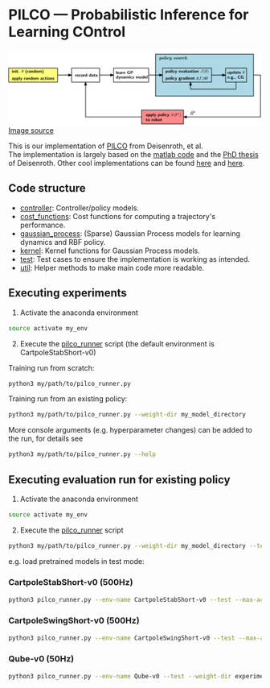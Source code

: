 # PILCO — Probabilistic Inference for Learning COntrol

![PILCO_overview](../resources/pilco/media/general/pilco_schema.png)
[Image source](https://pdfs.semanticscholar.org/c3ae/a964f75b04e2ee04082cbf94d034f3af1b4b.pdf)

This is our implementation of [PILCO](http://mlg.eng.cam.ac.uk/pilco/) from Deisenroth, et al.  
The implementation is largely based on the [matlab code](https://github.com/ICL-SML/pilco-matlab) and the [PhD thesis](https://www.google.de/url?sa=t&rct=j&q=&esrc=s&source=web&cd=1&cad=rja&uact=8&ved=2ahUKEwiR4sHA6ejgAhVSzaQKHaPRAt4QFjAAegQIChAB&url=https%3A%2F%2Fwww.ksp.kit.edu%2Fdownload%2F1000019799&usg=AOvVaw1zhWQ8A31UbT_oR7E2kP07) of Deisenroth. 
Other cool implementations can be found [here](https://github.com/nrontsis/PILCO) and [here](https://github.com/cryscan/pilco-learner).  

## Code structure
- [controller](./controller): Controller/policy models.
- [cost_functions](./cost_function): Cost functions for computing a trajectory's performance.
- [gaussian_process](./gaussian_process): (Sparse) Gaussian Process models for learning dynamics and RBF policy. 
- [kernel](./kernel): Kernel functions for Gaussian Process models.
- [test](./test): Test cases to ensure the implementation is working as intended.   
- [util](./util): Helper methods to make main code more readable.


## Executing experiments
1) Activate the anaconda environment
```bash
source activate my_env
```
2) Execute the [pilco_runner](../pilco_runner.py) script (the default environment is CartpoleStabShort-v0)

Training run from scratch:
```bash
python3 my/path/to/pilco_runner.py
```

Training run from an existing policy:
```bash
python3 my/path/to/pilco_runner.py --weight-dir my_model_directory
```

More console arguments (e.g. hyperparameter changes) can be added to the run, for details see
```bash
python3 my/path/to/pilco_runner.py --help
```

## Executing evaluation run for existing policy
1) Activate the anaconda environment
```bash
source activate my_env
```

2) Execute the [pilco_runner](../pilco_runner.py) script
```bash
python3 my/path/to/pilco_runner.py --weight-dir my_model_directory --test
```

e.g. load pretrained models in test mode:

### CartpoleStabShort-v0 (500Hz)
```bash
python3 pilco_runner.py --env-name CartpoleStabShort-v0 --test --max-action 5 --weight-dir experiments/best_models/pilco/stabilization/sparse_gp_50hz/
```

### CartpoleSwingShort-v0 (500Hz)
```bash
python3 pilco_runner.py --env-name CartpoleSwingShort-v0 --test --max-action 10 --weight-dir experiments/best_models/pilco/swing_up/sparse_gp_100hz/
```

### Qube-v0 (50Hz)
```bash
python3 pilco_runner.py --env-name Qube-v0 --test --weight-dir experiments/best_models/pilco/qube/sparse_gp_100hz/
```
